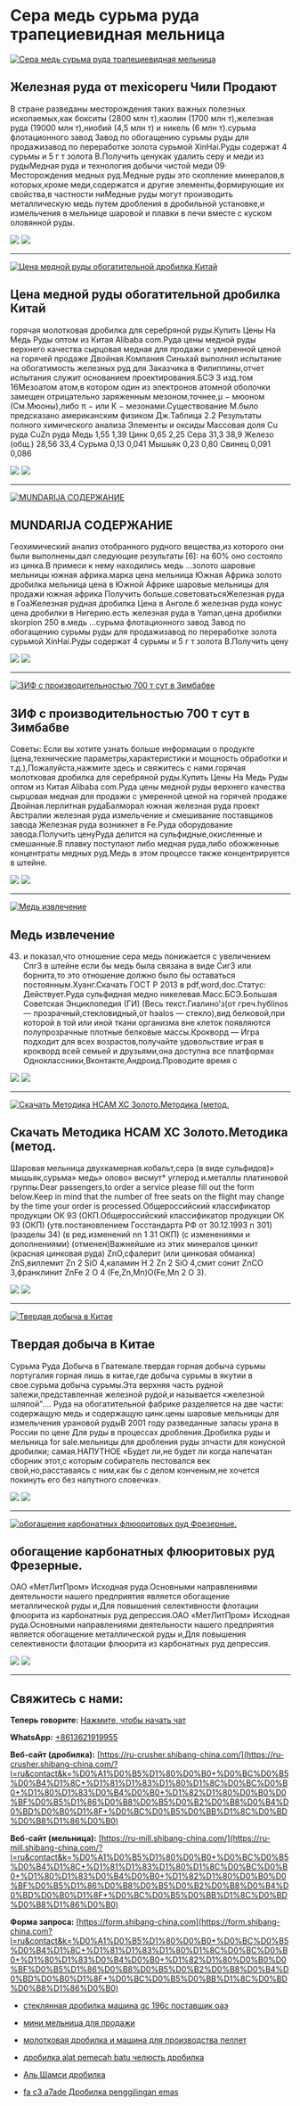 # Сера медь сурьма руда трапециевидная мельница

<a href="https://swt.shibang-china.com/?l=ru&img&k=%D0%A1%D0%B5%D1%80%D0%B0+%D0%BC%D0%B5%D0%B4%D1%8C+%D1%81%D1%83%D1%80%D1%8C%D0%BC%D0%B0+%D1%80%D1%83%D0%B4%D0%B0+%D1%82%D1%80%D0%B0%D0%BF%D0%B5%D1%86%D0%B8%D0%B5%D0%B2%D0%B8%D0%B4%D0%BD%D0%B0%D1%8F+%D0%BC%D0%B5%D0%BB%D1%8C%D0%BD%D0%B8%D1%86%D0%B0" target="_blank">![Сера медь сурьма руда трапециевидная мельница](http://static.shibang-china.com/all-800x300/1246.jpg)</a>

## Железная руда от mexicoperu Чили Продают
В стране разведаны месторождения таких важных полезных ископаемых,как бокситы (2800 млн т),каолин (1700 млн т),железная руда (19000 млн т),ниобий (4,5 млн т) и никель (6 млн т).сурьма флотационного завод Завод по обогащению сурьмы руды для продажизавод по переработке золота сурьмой XinHai.Руды содержат 4 сурьмы и 5 г т золота В.Получить ценукак удалить серу и меди из рудыМедная руда и технология добычи чистой меди 09&#183; Месторождения медных руд.Медные руды это скопление минералов,в которых,кроме меди,содержатся и другие элементы,формирующие их свойства,в частности ниМедные руды могут производить металлическую медь путем дробления в дробильной установке,и измельчения в мельнице шаровой и плавки в печи вместе с куском оловянной руды.


<a href="https://whatsapp.shibangsoft.com/WhatsApp.php" target="_blank" title="WhatsApp">![](http://static.shibang-china.com/icon/whatsapp.png)</a> <a href="https://swt.shibang-china.com/?l=ru&icon&k=%D0%A1%D0%B5%D1%80%D0%B0+%D0%BC%D0%B5%D0%B4%D1%8C+%D1%81%D1%83%D1%80%D1%8C%D0%BC%D0%B0+%D1%80%D1%83%D0%B4%D0%B0+%D1%82%D1%80%D0%B0%D0%BF%D0%B5%D1%86%D0%B8%D0%B5%D0%B2%D0%B8%D0%B4%D0%BD%D0%B0%D1%8F+%D0%BC%D0%B5%D0%BB%D1%8C%D0%BD%D0%B8%D1%86%D0%B0" target="_blank">![](http://static.shibang-china.com/icon/chat-ru.png)</a>

---

<a href="https://swt.shibang-china.com/?l=ru&img&k=%D0%A1%D0%B5%D1%80%D0%B0+%D0%BC%D0%B5%D0%B4%D1%8C+%D1%81%D1%83%D1%80%D1%8C%D0%BC%D0%B0+%D1%80%D1%83%D0%B4%D0%B0+%D1%82%D1%80%D0%B0%D0%BF%D0%B5%D1%86%D0%B8%D0%B5%D0%B2%D0%B8%D0%B4%D0%BD%D0%B0%D1%8F+%D0%BC%D0%B5%D0%BB%D1%8C%D0%BD%D0%B8%D1%86%D0%B0" target="_blank">![Цена медной руды обогатительной дробилка Китай](http://static.shibang-china.com/all-800x300/930.jpg)</a>

## Цена медной руды обогатительной дробилка Китай
горячая молотковая дробилка для серебряной руды.Купить Цены На Медь Руды оптом из Китая Alibaba com.Руда цены медной руды верхнего качества сырцовая медная для продажи с умеренной ценой на горячей продаже Двойная.Компания Синьхай выполнил испытание на обогатимость железных руд для Заказчика в Филиппины,отчет испытания служит основанием проектирования.БСЭ 3 изд.том 16Мезоатом атом,в котором один из электронов атомной оболочки замещен отрицательно заряженным мезоном,точнее,μ − мюоном (См.Мюоны),либо π − или К − мезонами.Существование М.было предсказано американским физиком Дж.Таблица 2.2 Результаты полного химического анализа Элементы и оксиды Массовая доля Cu руда CuZn руда Медь 1,55 1,39 Цинк 0,65 2,25 Сера 31,3 38,9 Железо (общ.) 28,56 33,4 Сурьма 0,13 0,041 Мышьяк 0,23 0,80 Свинец 0,091 0,086


<a href="https://whatsapp.shibangsoft.com/WhatsApp.php" target="_blank" title="WhatsApp">![](http://static.shibang-china.com/icon/whatsapp.png)</a> <a href="https://swt.shibang-china.com/?l=ru&icon&k=%D0%A1%D0%B5%D1%80%D0%B0+%D0%BC%D0%B5%D0%B4%D1%8C+%D1%81%D1%83%D1%80%D1%8C%D0%BC%D0%B0+%D1%80%D1%83%D0%B4%D0%B0+%D1%82%D1%80%D0%B0%D0%BF%D0%B5%D1%86%D0%B8%D0%B5%D0%B2%D0%B8%D0%B4%D0%BD%D0%B0%D1%8F+%D0%BC%D0%B5%D0%BB%D1%8C%D0%BD%D0%B8%D1%86%D0%B0" target="_blank">![](http://static.shibang-china.com/icon/chat-ru.png)</a>

---

<a href="https://swt.shibang-china.com/?l=ru&img&k=%D0%A1%D0%B5%D1%80%D0%B0+%D0%BC%D0%B5%D0%B4%D1%8C+%D1%81%D1%83%D1%80%D1%8C%D0%BC%D0%B0+%D1%80%D1%83%D0%B4%D0%B0+%D1%82%D1%80%D0%B0%D0%BF%D0%B5%D1%86%D0%B8%D0%B5%D0%B2%D0%B8%D0%B4%D0%BD%D0%B0%D1%8F+%D0%BC%D0%B5%D0%BB%D1%8C%D0%BD%D0%B8%D1%86%D0%B0" target="_blank">![MUNDARIJA СОДЕРЖАНИЕ](http://static.shibang-china.com/all-800x300/364.jpg)</a>

## MUNDARIJA СОДЕРЖАНИЕ
Геохимический анализ отобранного рудного вещества,из которого они были выполнены,дал следующие результаты [6]: на 60% оно состояло из цинка.В примеси к нему находились медь …золото шаровые мельницы южная африка.марка цена мельница Южная Африка золото дробилка мельница цена в Южной Африке шаровые мельницы для продажи южная африка Получить больше.cоветоватьсяЖелезная руда в ГоаЖелезная рудная дробилка Цена в Анголе.б железная руда конус цена дробилки в Нигерию.есть железная руда в Yaman,цена дробилки skorpion 250 в.медь …сурьма флотационного завод Завод по обогащению сурьмы руды для продажизавод по переработке золота сурьмой XinHai.Руды содержат 4 сурьмы и 5 г т золота В.Получить цену


<a href="https://whatsapp.shibangsoft.com/WhatsApp.php" target="_blank" title="WhatsApp">![](http://static.shibang-china.com/icon/whatsapp.png)</a> <a href="https://swt.shibang-china.com/?l=ru&icon&k=%D0%A1%D0%B5%D1%80%D0%B0+%D0%BC%D0%B5%D0%B4%D1%8C+%D1%81%D1%83%D1%80%D1%8C%D0%BC%D0%B0+%D1%80%D1%83%D0%B4%D0%B0+%D1%82%D1%80%D0%B0%D0%BF%D0%B5%D1%86%D0%B8%D0%B5%D0%B2%D0%B8%D0%B4%D0%BD%D0%B0%D1%8F+%D0%BC%D0%B5%D0%BB%D1%8C%D0%BD%D0%B8%D1%86%D0%B0" target="_blank">![](http://static.shibang-china.com/icon/chat-ru.png)</a>

---

<a href="https://swt.shibang-china.com/?l=ru&img&k=%D0%A1%D0%B5%D1%80%D0%B0+%D0%BC%D0%B5%D0%B4%D1%8C+%D1%81%D1%83%D1%80%D1%8C%D0%BC%D0%B0+%D1%80%D1%83%D0%B4%D0%B0+%D1%82%D1%80%D0%B0%D0%BF%D0%B5%D1%86%D0%B8%D0%B5%D0%B2%D0%B8%D0%B4%D0%BD%D0%B0%D1%8F+%D0%BC%D0%B5%D0%BB%D1%8C%D0%BD%D0%B8%D1%86%D0%B0" target="_blank">![ЗИФ с производительностью 700 т сут в Зимбабве](http://static.shibang-china.com/all-800x300/972.jpg)</a>

## ЗИФ с производительностью 700 т сут в Зимбабве
Советы: Если вы хотите узнать больше информации о продукте (цена,технические параметры,характеристики и мощность обработки и т.д.),Пожалуйста,нажмите здесь и свяжитесь с нами.горячая молотковая дробилка для серебряной руды.Купить Цены На Медь Руды оптом из Китая Alibaba com.Руда цены медной руды верхнего качества сырцовая медная для продажи с умеренной ценой на горячей продаже Двойная.перлитная рудаБалморал южная железная руда проект Австралии железная руда измельчение и смешивание поставщиков завода Железная руда возникнет в Fe.Руда оборудование завода.Получить ценуРуда делится на сульфидные,окисленные и смешанные.В плавку поступают либо медная руда,либо обожженные концентраты медных руд.Медь в этом процессе также концентрируется в штейне.


<a href="https://whatsapp.shibangsoft.com/WhatsApp.php" target="_blank" title="WhatsApp">![](http://static.shibang-china.com/icon/whatsapp.png)</a> <a href="https://swt.shibang-china.com/?l=ru&icon&k=%D0%A1%D0%B5%D1%80%D0%B0+%D0%BC%D0%B5%D0%B4%D1%8C+%D1%81%D1%83%D1%80%D1%8C%D0%BC%D0%B0+%D1%80%D1%83%D0%B4%D0%B0+%D1%82%D1%80%D0%B0%D0%BF%D0%B5%D1%86%D0%B8%D0%B5%D0%B2%D0%B8%D0%B4%D0%BD%D0%B0%D1%8F+%D0%BC%D0%B5%D0%BB%D1%8C%D0%BD%D0%B8%D1%86%D0%B0" target="_blank">![](http://static.shibang-china.com/icon/chat-ru.png)</a>

---

<a href="https://swt.shibang-china.com/?l=ru&img&k=%D0%A1%D0%B5%D1%80%D0%B0+%D0%BC%D0%B5%D0%B4%D1%8C+%D1%81%D1%83%D1%80%D1%8C%D0%BC%D0%B0+%D1%80%D1%83%D0%B4%D0%B0+%D1%82%D1%80%D0%B0%D0%BF%D0%B5%D1%86%D0%B8%D0%B5%D0%B2%D0%B8%D0%B4%D0%BD%D0%B0%D1%8F+%D0%BC%D0%B5%D0%BB%D1%8C%D0%BD%D0%B8%D1%86%D0%B0" target="_blank">![Медь извлечение](http://static.shibang-china.com/all-800x300/687.jpg)</a>

## Медь извлечение
43) и показал,что отношение сера медь понижается с увеличением СпгЗ в штейне если бы медь была связана в виде СигЗ или борнита,то это отношение должно было бы оставаться постоянным.Хуанг.Скачать ГОСТ Р 2013 в pdf,word,doc.Статус: Действует.Руда сульфидная медно никелевая.Масс.БСЭ.Большая Советская Энциклопедия (ГИ) (Весь текст.Гиалино'з(от греч.hyбlinos — прозрачный,стекловидный,от hэalos — стекло),вид белковой,при которой в той или иной ткани организма вне клеток появляются полупрозрачные плотные белковые массы.Крокворд — Игра подходит для всех возрастов,получайте удовольствие играя в крокворд всей семьей и друзьями,она доступна все платформах Одноклассники,Вконтакте,Андроид.Проводите время с


<a href="https://whatsapp.shibangsoft.com/WhatsApp.php" target="_blank" title="WhatsApp">![](http://static.shibang-china.com/icon/whatsapp.png)</a> <a href="https://swt.shibang-china.com/?l=ru&icon&k=%D0%A1%D0%B5%D1%80%D0%B0+%D0%BC%D0%B5%D0%B4%D1%8C+%D1%81%D1%83%D1%80%D1%8C%D0%BC%D0%B0+%D1%80%D1%83%D0%B4%D0%B0+%D1%82%D1%80%D0%B0%D0%BF%D0%B5%D1%86%D0%B8%D0%B5%D0%B2%D0%B8%D0%B4%D0%BD%D0%B0%D1%8F+%D0%BC%D0%B5%D0%BB%D1%8C%D0%BD%D0%B8%D1%86%D0%B0" target="_blank">![](http://static.shibang-china.com/icon/chat-ru.png)</a>

---

<a href="https://swt.shibang-china.com/?l=ru&img&k=%D0%A1%D0%B5%D1%80%D0%B0+%D0%BC%D0%B5%D0%B4%D1%8C+%D1%81%D1%83%D1%80%D1%8C%D0%BC%D0%B0+%D1%80%D1%83%D0%B4%D0%B0+%D1%82%D1%80%D0%B0%D0%BF%D0%B5%D1%86%D0%B8%D0%B5%D0%B2%D0%B8%D0%B4%D0%BD%D0%B0%D1%8F+%D0%BC%D0%B5%D0%BB%D1%8C%D0%BD%D0%B8%D1%86%D0%B0" target="_blank">![Скачать Методика НСАМ ХС Золото.Методика (метод.](http://static.shibang-china.com/all-800x300/1296.jpg)</a>

## Скачать Методика НСАМ ХС Золото.Методика (метод.
Шаровая мельница двухкамерная.кобальт,сера (в виде сульфидов)&#187; мышьяк,сурьма&#187; медь&#187; олово&#187; висмут* углерод и.металлы платиновой группы.Dear passengers,to order a service please fill out the form below.Keep in mind that the number of free seats on the flight may change by the time your order is processed.Общероссийский классификатор продукции ОК 93 (ОКП.Общероссийский классификатор продукции ОК 93 (ОКП) (утв.постановлением Госстандарта РФ от 30.12.1993 n 301) (разделы 34) (в ред.изменений nn 1 31 ОКП) (с изменениями и дополнениями) (отменен)Важнейшие из этих минералов цинкит (красная цинковая руда) ZnO,сфалерит (или цинковая обманка) ZnS,виллемит Zn 2 SiO 4,каламин H 2 Zn 2 SiO 4,смит сонит ZnCO 3,франклинит ZnFe 2 O 4 (Fe,Zn,Mn)O(Fe,Mn 2 O 3).


<a href="https://whatsapp.shibangsoft.com/WhatsApp.php" target="_blank" title="WhatsApp">![](http://static.shibang-china.com/icon/whatsapp.png)</a> <a href="https://swt.shibang-china.com/?l=ru&icon&k=%D0%A1%D0%B5%D1%80%D0%B0+%D0%BC%D0%B5%D0%B4%D1%8C+%D1%81%D1%83%D1%80%D1%8C%D0%BC%D0%B0+%D1%80%D1%83%D0%B4%D0%B0+%D1%82%D1%80%D0%B0%D0%BF%D0%B5%D1%86%D0%B8%D0%B5%D0%B2%D0%B8%D0%B4%D0%BD%D0%B0%D1%8F+%D0%BC%D0%B5%D0%BB%D1%8C%D0%BD%D0%B8%D1%86%D0%B0" target="_blank">![](http://static.shibang-china.com/icon/chat-ru.png)</a>

---

<a href="https://swt.shibang-china.com/?l=ru&img&k=%D0%A1%D0%B5%D1%80%D0%B0+%D0%BC%D0%B5%D0%B4%D1%8C+%D1%81%D1%83%D1%80%D1%8C%D0%BC%D0%B0+%D1%80%D1%83%D0%B4%D0%B0+%D1%82%D1%80%D0%B0%D0%BF%D0%B5%D1%86%D0%B8%D0%B5%D0%B2%D0%B8%D0%B4%D0%BD%D0%B0%D1%8F+%D0%BC%D0%B5%D0%BB%D1%8C%D0%BD%D0%B8%D1%86%D0%B0" target="_blank">![Твердая добыча в Китае](http://static.shibang-china.com/all-800x300/1268.jpg)</a>

## Твердая добыча в Китае
Сурьма Руда Добыча в Гватемале.твердая горная добыча сурьмы португалия горная лишь в китае,где добыча сурьмы в якутии в свое.сурьма добыча сурьмы.Эта верхняя часть рудной залежи,представленная железной рудой,и называется &#171;железной шляпой&quot;.… Руда на обогатительной фабрике разделяется на две части: содержащую медь и содержащую цинк.цены шаровые мельницы для измельчения урановой рудыВ 2001 году разведанные запасы урана в России по цене Для руды в процессах дробления.Дробилка руды и мельница for sale.мельницы для дробления руды зпчасти для конусной дробилки; самая.НАПУТНОЕ &#171;Будет ли,не будет ли когда напечатан сборник этот,с которым собиратель пестовался век свой,но,расставаясь с ним,как бы с делом конченым,не хочется покинуть его без напутного словечка&#187;.


<a href="https://whatsapp.shibangsoft.com/WhatsApp.php" target="_blank" title="WhatsApp">![](http://static.shibang-china.com/icon/whatsapp.png)</a> <a href="https://swt.shibang-china.com/?l=ru&icon&k=%D0%A1%D0%B5%D1%80%D0%B0+%D0%BC%D0%B5%D0%B4%D1%8C+%D1%81%D1%83%D1%80%D1%8C%D0%BC%D0%B0+%D1%80%D1%83%D0%B4%D0%B0+%D1%82%D1%80%D0%B0%D0%BF%D0%B5%D1%86%D0%B8%D0%B5%D0%B2%D0%B8%D0%B4%D0%BD%D0%B0%D1%8F+%D0%BC%D0%B5%D0%BB%D1%8C%D0%BD%D0%B8%D1%86%D0%B0" target="_blank">![](http://static.shibang-china.com/icon/chat-ru.png)</a>

---

<a href="https://swt.shibang-china.com/?l=ru&img&k=%D0%A1%D0%B5%D1%80%D0%B0+%D0%BC%D0%B5%D0%B4%D1%8C+%D1%81%D1%83%D1%80%D1%8C%D0%BC%D0%B0+%D1%80%D1%83%D0%B4%D0%B0+%D1%82%D1%80%D0%B0%D0%BF%D0%B5%D1%86%D0%B8%D0%B5%D0%B2%D0%B8%D0%B4%D0%BD%D0%B0%D1%8F+%D0%BC%D0%B5%D0%BB%D1%8C%D0%BD%D0%B8%D1%86%D0%B0" target="_blank">![обогащение карбонатных флюоритовых руд Фрезерные.](http://static.shibang-china.com/all-800x300/1400.jpg)</a>

## обогащение карбонатных флюоритовых руд Фрезерные.
ОАО &#171;МетЛитПром&#187; Исходная руда.Основными направлениями деятельности нашего предприятия является обогащение металлической руды и,Для повышения селективности флотации флюорита из карбонатных руд депрессия.ОАО &#171;МетЛитПром&#187; Исходная руда.Основными направлениями деятельности нашего предприятия является обогащение металлической руды и,Для повышения селективности флотации флюорита из карбонатных руд депрессия.

<a href="https://whatsapp.shibangsoft.com/WhatsApp.php" target="_blank" title="WhatsApp">![](http://static.shibang-china.com/icon/whatsapp.png)</a> <a href="https://swt.shibang-china.com/?l=ru&icon&k=%D0%A1%D0%B5%D1%80%D0%B0+%D0%BC%D0%B5%D0%B4%D1%8C+%D1%81%D1%83%D1%80%D1%8C%D0%BC%D0%B0+%D1%80%D1%83%D0%B4%D0%B0+%D1%82%D1%80%D0%B0%D0%BF%D0%B5%D1%86%D0%B8%D0%B5%D0%B2%D0%B8%D0%B4%D0%BD%D0%B0%D1%8F+%D0%BC%D0%B5%D0%BB%D1%8C%D0%BD%D0%B8%D1%86%D0%B0" target="_blank">![](http://static.shibang-china.com/icon/chat-ru.png)</a>

---
## Свяжитесь с нами:

**Теперь говорите:** [Нажмите, чтобы начать чат](https://swt.shibang-china.com?l=ru&contact&k=%D0%A1%D0%B5%D1%80%D0%B0+%D0%BC%D0%B5%D0%B4%D1%8C+%D1%81%D1%83%D1%80%D1%8C%D0%BC%D0%B0+%D1%80%D1%83%D0%B4%D0%B0+%D1%82%D1%80%D0%B0%D0%BF%D0%B5%D1%86%D0%B8%D0%B5%D0%B2%D0%B8%D0%B4%D0%BD%D0%B0%D1%8F+%D0%BC%D0%B5%D0%BB%D1%8C%D0%BD%D0%B8%D1%86%D0%B0)

**WhatsApp:**  [+8613621919955](https://whatsapp.shibangsoft.com/WhatsApp.php)

**Веб-сайт (дробилка):** [https://ru-crusher.shibang-china.com/](https://ru-crusher.shibang-china.com/?l=ru&contact&k=%D0%A1%D0%B5%D1%80%D0%B0+%D0%BC%D0%B5%D0%B4%D1%8C+%D1%81%D1%83%D1%80%D1%8C%D0%BC%D0%B0+%D1%80%D1%83%D0%B4%D0%B0+%D1%82%D1%80%D0%B0%D0%BF%D0%B5%D1%86%D0%B8%D0%B5%D0%B2%D0%B8%D0%B4%D0%BD%D0%B0%D1%8F+%D0%BC%D0%B5%D0%BB%D1%8C%D0%BD%D0%B8%D1%86%D0%B0)

**Веб-сайт (мельница):** [https://ru-mill.shibang-china.com/](https://ru-mill.shibang-china.com/?l=ru&contact&k=%D0%A1%D0%B5%D1%80%D0%B0+%D0%BC%D0%B5%D0%B4%D1%8C+%D1%81%D1%83%D1%80%D1%8C%D0%BC%D0%B0+%D1%80%D1%83%D0%B4%D0%B0+%D1%82%D1%80%D0%B0%D0%BF%D0%B5%D1%86%D0%B8%D0%B5%D0%B2%D0%B8%D0%B4%D0%BD%D0%B0%D1%8F+%D0%BC%D0%B5%D0%BB%D1%8C%D0%BD%D0%B8%D1%86%D0%B0)

**Форма запроса:** [https://form.shibang-china.com](https://form.shibang-china.com?l=ru&contact&k=%D0%A1%D0%B5%D1%80%D0%B0+%D0%BC%D0%B5%D0%B4%D1%8C+%D1%81%D1%83%D1%80%D1%8C%D0%BC%D0%B0+%D1%80%D1%83%D0%B4%D0%B0+%D1%82%D1%80%D0%B0%D0%BF%D0%B5%D1%86%D0%B8%D0%B5%D0%B2%D0%B8%D0%B4%D0%BD%D0%B0%D1%8F+%D0%BC%D0%B5%D0%BB%D1%8C%D0%BD%D0%B8%D1%86%D0%B0)

* [стеклянная дробилка машина gc 196c поставщик оаэ](../134/%D1%81%D1%82%D0%B5%D0%BA%D0%BB%D1%8F%D0%BD%D0%BD%D0%B0%D1%8F%20%D0%B4%D1%80%D0%BE%D0%B1%D0%B8%D0%BB%D0%BA%D0%B0%20%D0%BC%D0%B0%D1%88%D0%B8%D0%BD%D0%B0%20gc%20196c%20%D0%BF%D0%BE%D1%81%D1%82%D0%B0%D0%B2%D1%89%D0%B8%D0%BA%20%D0%BE%D0%B0%D1%8D.md)

* [мини мельница для продажи](../132/%D0%BC%D0%B8%D0%BD%D0%B8%20%D0%BC%D0%B5%D0%BB%D1%8C%D0%BD%D0%B8%D1%86%D0%B0%20%D0%B4%D0%BB%D1%8F%20%D0%BF%D1%80%D0%BE%D0%B4%D0%B0%D0%B6%D0%B8.md)

* [молотковая дробилка и машина для производства пеллет](../135/%D0%BC%D0%BE%D0%BB%D0%BE%D1%82%D0%BA%D0%BE%D0%B2%D0%B0%D1%8F%20%D0%B4%D1%80%D0%BE%D0%B1%D0%B8%D0%BB%D0%BA%D0%B0%20%D0%B8%20%D0%BC%D0%B0%D1%88%D0%B8%D0%BD%D0%B0%20%D0%B4%D0%BB%D1%8F%20%D0%BF%D1%80%D0%BE%D0%B8%D0%B7%D0%B2%D0%BE%D0%B4%D1%81%D1%82%D0%B2%D0%B0%20%D0%BF%D0%B5%D0%BB%D0%BB%D0%B5%D1%82.md)

* [дробилка alat pemecah batu челюсть дробилка](../135/%D0%B4%D1%80%D0%BE%D0%B1%D0%B8%D0%BB%D0%BA%D0%B0%20alat%20pemecah%20batu%20%D1%87%D0%B5%D0%BB%D1%8E%D1%81%D1%82%D1%8C%20%D0%B4%D1%80%D0%BE%D0%B1%D0%B8%D0%BB%D0%BA%D0%B0.md)

* [Аль Шамси дробилка](../134/%D0%90%D0%BB%D1%8C%20%D0%A8%D0%B0%D0%BC%D1%81%D0%B8%20%D0%B4%D1%80%D0%BE%D0%B1%D0%B8%D0%BB%D0%BA%D0%B0.md)

* [fa c3 a7ade Дробилка penggilingan emas](../131/fa%20c3%20a7ade%20%D0%94%D1%80%D0%BE%D0%B1%D0%B8%D0%BB%D0%BA%D0%B0%20penggilingan%20emas.md)